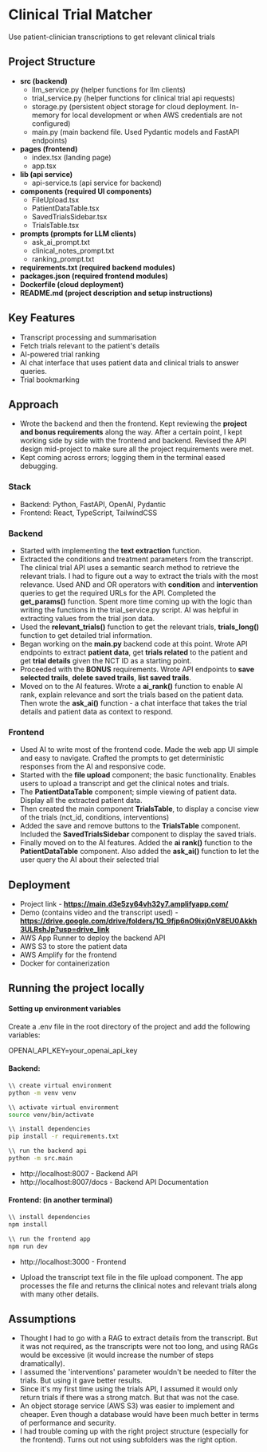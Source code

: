 # Clinical Trial Matcher
Use patient-clinician transcriptions to get relevant clinical trials

## Project Structure
- **src (backend)**
  - llm_service.py (helper functions for llm clients)
  - trial_service.py (helper functions for clinical trial api requests)
  - storage.py (persistent object storage for cloud deployment. In-memory for local development or when AWS credentials are not configured)
  - main.py (main backend file. Used Pydantic models and FastAPI endpoints)
- **pages (frontend)**
  - index.tsx (landing page)
  - app.tsx 
- **lib (api service)**
  - api-service.ts (api service for backend)
- **components (required UI components)**
  - FileUpload.tsx 
  - PatientDataTable.tsx
  - SavedTrialsSidebar.tsx
  - TrialsTable.tsx
- **prompts (prompts for LLM clients)**
  - ask_ai_prompt.txt
  - clinical_notes_prompt.txt
  - ranking_prompt.txt 
- **requirements.txt (required backend modules)**
- **packages.json (required frontend modules)**
- **Dockerfile (cloud deployment)**
- **README.md (project description and setup instructions)**

## Key Features
- Transcript processing and summarisation
- Fetch trials relevant to the patient's details
- AI-powered trial ranking
- AI chat interface that uses patient data and clinical trials to answer queries.
- Trial bookmarking 

## Approach
- Wrote the backend and then the frontend. Kept reviewing the **project and bonus requirements** along the way. After a certain point, I kept working side by side with the frontend and backend. Revised the API design mid-project to make sure all the project requirements were met.
- Kept coming across errors; logging them in the terminal eased debugging.
### Stack
- Backend: Python, FastAPI, OpenAI, Pydantic
- Frontend: React, TypeScript, TailwindCSS
### Backend
- Started with implementing the **text extraction** function.
- Extracted the conditions and treatment parameters from the transcript. The clinical trial API uses a semantic search method to retrieve the relevant trials. I had to figure out a way to extract the trials with the most relevance. Used AND and OR operators with **condition** and **intervention** queries to get the required URLs for the API. Completed the **get_params()** function. Spent more time coming up with the logic than writing the functions in the trial_service.py script. AI was helpful in extracting values from the trial json data.
- Used the **relevant_trials()** function to get the relevant trials, **trials_long()** function to get detailed trial information. 
- Began working on the **main.py** backend code at this point. Wrote API endpoints to extract **patient data**, get **trials related** to the patient and get **trial details** given the NCT ID as a starting point.
- Proceeded with the **BONUS** requirements. Wrote API endpoints to **save selected trails**, **delete saved trails**, **list saved trails**. 
- Moved on to the AI features. Wrote a **ai_rank()** function to enable AI rank, explain relevance and sort the trials based on the patient data. Then wrote the **ask_ai()** function - a chat interface that takes the trial details and patient data as context to respond. 
### Frontend
- Used AI to write most of the frontend code. Made the web app UI simple and easy to navigate. Crafted the prompts to get deterministic responses from the AI and responsive code.
- Started with the **file upload** component; the basic functionality. Enables users to upload a transcript and get the clinical notes and trials.
- The **PatientDataTable** component; simple viewing of patient data. Display all the extracted patient data.
- Then created the main component **TrialsTable**, to display a concise view of the trials (nct_id, conditions, interventions)   
- Added the save and remove buttons to the **TrialsTable** component. Included the **SavedTrialsSidebar** component to display the saved trials. 
- Finally moved on to the AI features. Added the **ai rank()** function to the **PatientDataTable** component. Also added the **ask_ai()** function to let the user query the AI about their selected trial 

## Deployment 

- Project link - **https://main.d3e5zy64vh32y7.amplifyapp.com/**
- Demo (contains video and the transcript used) - **https://drive.google.com/drive/folders/1Q_9fjp6nO9ixj0nV8EU0Akkh3ULRshJp?usp=drive_link**
- AWS App Runner to deploy the backend API
- AWS S3 to store the patient data
- AWS Amplify for the frontend
- Docker for containerization

## Running the project locally

#### Setting up environment variables

Create a .env file in the root directory of the project and add the following variables:

OPENAI_API_KEY=your_openai_api_key

#### Backend: 
```bash
\\ create virtual environment
python -m venv venv 

\\ activate virtual environment
source venv/bin/activate 

\\ install dependencies
pip install -r requirements.txt 

\\ run the backend api
python -m src.main 
```
- http://localhost:8007 - Backend API
- http://localhost:8007/docs - Backend API Documentation

#### Frontend: (in another terminal)
```bash
\\ install dependencies
npm install 

\\ run the frontend app
npm run dev 
```
- http://localhost:3000 - Frontend

- Upload the transcript text file in the file upload component. The app processes the file and returns the clinical notes and relevant trials along with many other details.

## Assumptions
- Thought I had to go with a RAG to extract details from the transcript. But it was not required, as the transcripts were not too long, and using RAGs would be excessive (it would increase the number of steps dramatically).
- I assumed the 'interventions' parameter wouldn't be needed to filter the trials. But using it gave better results.
- Since it's my first time using the trials API, I assumed it would only return trials if there was a strong match. But that was not the case.
- An object storage service (AWS S3) was easier to implement and cheaper. Even though a database would have been much better in terms of performance and security.
- I had trouble coming up with the right project structure (especially for the frontend). Turns out not using subfolders was the right option. 

  
